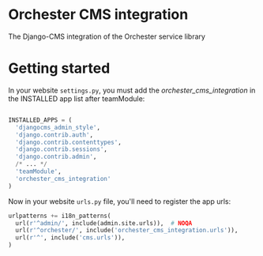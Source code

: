# Orchester CMS integration

The Django-CMS integration of the Orchester service library


# Getting started

In your website `settings.py`, you must add the *orchester_cms_integration* in the 
INSTALLED app list after teamModule:

```python

INSTALLED_APPS = (
  'djangocms_admin_style',
  'django.contrib.auth',
  'django.contrib.contenttypes',
  'django.contrib.sessions',
  'django.contrib.admin',
  /* ... */
  'teamModule',
  'orchester_cms_integration'
)
```

Now in your website `urls.py` file, you'll need to register the app urls:

```python
urlpatterns += i18n_patterns(
  url(r'^admin/', include(admin.site.urls)),  # NOQA
  url(r'^orchester/', include('orchester_cms_integration.urls')),
  url(r'^', include('cms.urls')),
)
```
